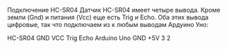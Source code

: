 Подключение HC-SR04
Датчик HC-SR04 имеет четыре вывода. Кроме земли (Gnd) и питания (Vcc) еще есть Trig и Echo. Оба этих вывода цифровые, так что подключаем из к любым выводам Ардуино Уно:

HC-SR04			GND		VCC		Trig	Echo
Arduino Uno		GND		+5V		3		2